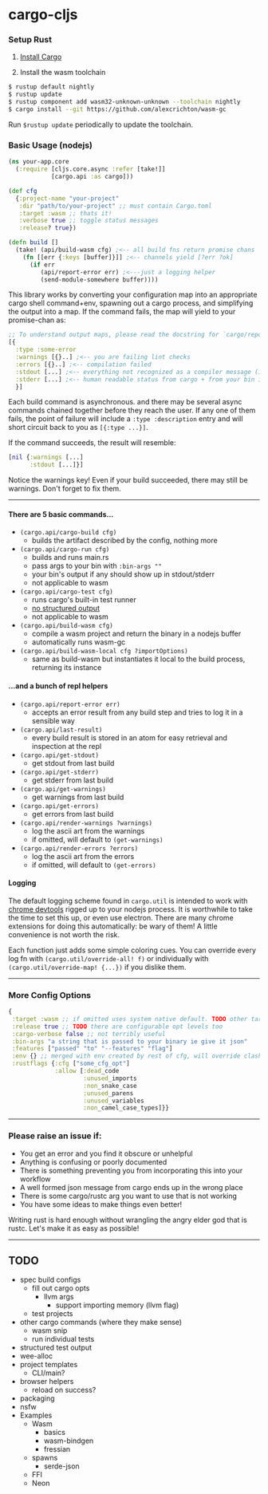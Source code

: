 # cargo-cljs


### Setup Rust

1) [Install Cargo](https://doc.rust-lang.org/cargo/getting-started/installation.html)

2) Install the wasm toolchain

``` bash
$ rustup default nightly
$ rustup update
$ rustup component add wasm32-unknown-unknown --toolchain nightly
$ cargo install --git https://github.com/alexcrichton/wasm-gc
```

Run `$rustup update` periodically to update the toolchain.


### Basic Usage (nodejs)

```clojure
(ns your-app.core
  (:require [cljs.core.async :refer [take!]]
            [cargo.api :as cargo]))

(def cfg
  {:project-name "your-project"
   :dir "path/to/your-project" ;; must contain Cargo.toml
   :target :wasm ;; thats it!
   :verbose true ;; toggle status messages
   :release? true})

(defn build []
  (take! (api/build-wasm cfg) ;<-- all build fns return promise chans
    (fn [[err {:keys [buffer]}]] ;<-- channels yield [?err ?ok]
      (if err
         (api/report-error err) ;<---just a logging helper
         (send-module-somewhere buffer))))
```

This library works by converting your configuration map into an appropriate cargo shell command+env, spawning out a cargo process, and simplifying the output into a map. If the command fails, the map will yield to your promise-chan as:

```clojure
;; To understand output maps, please read the docstring for `cargo/report.cljs`
[{
  :type :some-error
  :warnings [{}..] ;<-- you are failing lint checks
  :errors [{}..] ;<-- compilation failed
  :stdout [...] ;<-- everything not recognized as a compiler message (ie from your bin if any)
  :stderr [...] ;<-- human readable status from cargo + from your bin if any
  }]
```

Each build command is asynchronous. and there may be several async commands chained together before they reach the user. If any one of them fails, the point of failure will include a `:type :description` entry and will short circuit back to you as `[{:type ...}]`.

If the command succeeds, the result will resemble:

```clojure
[nil {:warnings [...]
      :stdout [...]}]
```
Notice the warnings key! Even if your build succeeded, there may still be warnings. Don't forget to fix them.

<hr>

#### There are 5 basic commands...
  + `(cargo.api/cargo-build cfg)`
    - builds the artifact described by the config, nothing more
  + `(cargo.api/cargo-run cfg)`
    - builds and runs main.rs
    - pass args to your bin with `:bin-args ""`
    - your bin's output if any should show up in stdout/stderr
    - not applicable to wasm
  + `(cargo.api/cargo-test cfg)`
    - runs cargo's built-in test runner
    - [no structured output](https://github.com/rust-lang/rfcs/pull/2318)
    - not applicable to wasm
  + `(cargo.api/build-wasm cfg)`
    - compile a wasm project and return the binary in a nodejs buffer
    - automatically runs wasm-gc
  + `(cargo.api/build-wasm-local cfg ?importOptions)`
    - same as build-wasm but instantiates it local to the build process, returning its instance

#### ...and a bunch of repl helpers
  + `(cargo.api/report-error err)`
    - accepts an error result from any build step and tries to log it in a sensible way
  + `(cargo.api/last-result)`
    - every build result is stored in an atom for easy retrieval and inspection at the repl
  + `(cargo.api/get-stdout)`
    - get stdout from last build
  + `(cargo.api/get-stderr)`
    - get stderr from last build
  + `(cargo.api/get-warnings)`
    - get warnings from last build
  + `(cargo.api/get-errors)`
    - get errors from last build
  + `(cargo.api/render-warnings ?warnings)`
    - log the ascii art from the warnings
    - if omitted, will default to `(get-warnings)`
  + `(cargo.api/render-errors ?errors)`
    - log the ascii art from the errors
    - if omitted, will default to `(get-errors)`

#### Logging

The default logging scheme found in `cargo.util` is intended to work with [chrome devtools](https://nodejs.org/en/docs/guides/debugging-getting-started/#chrome-devtools-55) rigged up to your nodejs process. It is worthwhile to take the time to set this up, or even use electron. There are many chrome extensions for doing this automatically: be wary of them! A little convenience is not worth the risk.

Each function just adds some simple coloring cues. You can override every log fn with `(cargo.util/override-all! f)` or individually with `(cargo.util/override-map! {...})` if you dislike them.


<hr>

### More Config Options

```clojure
{
 :target :wasm ;; if omitted uses system native default. TODO other targets
 :release true ;; TODO there are configurable opt levels too
 :cargo-verbose false ;; not terribly useful
 :bin-args "a string that is passed to your binary ie give it json"
 :features ["passed" "to" "--features" "flag"]
 :env {} ;; merged with env created by rest of cfg, will override clashes
 :rustflags {:cfg ["some_cfg_opt"]
             :allow [:dead_code
                     :unused_imports
                     :non_snake_case
                     :unused_parens
                     :unused_variables
                     :non_camel_case_types]}}
```
<hr>

### Please raise an issue if:
  + You get an error and you find it obscure or unhelpful
  + Anything is confusing or poorly documented
  + There is something preventing you from incorporating this into your workflow
  + A well formed json message from cargo ends up in the wrong place
  + There is some cargo/rustc  arg you want to use that is not working
  + You have some ideas to make things even better!

Writing rust is hard enough without wrangling the angry elder god that is rustc. Let's make it as easy as possible!

<hr>

## TODO
  + spec build configs
    - fill out cargo opts
      + llvm args
        - support importing memory (llvm flag)
    - test projects
  + other cargo commands (where they make sense)
    + wasm snip
    + run individual tests
  + structured test output
  + wee-alloc
  + project templates
    - CLI/main?
  + browser helpers
    - reload on success?
  + packaging
  + nsfw
  + Examples
    + Wasm
      + basics
      + wasm-bindgen
      + fressian
    + spawns
      - serde-json
    + FFI
    + Neon


